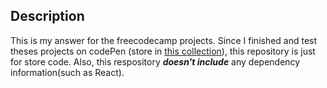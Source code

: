 ## Description

This is my answer for the freecodecamp projects. Since I finished and test theses projects on codePen (store in [this collection](https://codepen.io/collection/XmmjBK/#)),
this repository is just for store code. Also, this respository ***doesn't include*** any dependency information(such as React).
